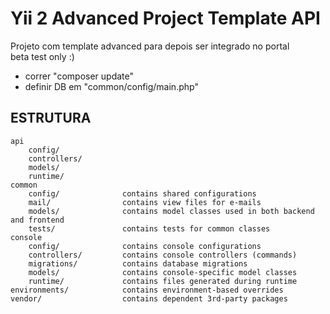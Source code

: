 Yii 2 Advanced Project Template API
===========================================

Projeto com template advanced para depois ser integrado no portal<br>
beta test only :)


- correr "composer update"
- definir DB em "common/config/main.php"



ESTRUTURA
-------------------

```
api
    config/
    controllers/
    models/
    runtime/
common
    config/              contains shared configurations
    mail/                contains view files for e-mails
    models/              contains model classes used in both backend and frontend
    tests/               contains tests for common classes    
console
    config/              contains console configurations
    controllers/         contains console controllers (commands)
    migrations/          contains database migrations
    models/              contains console-specific model classes
    runtime/             contains files generated during runtime
environments/            contains environment-based overrides
vendor/                  contains dependent 3rd-party packages
```
